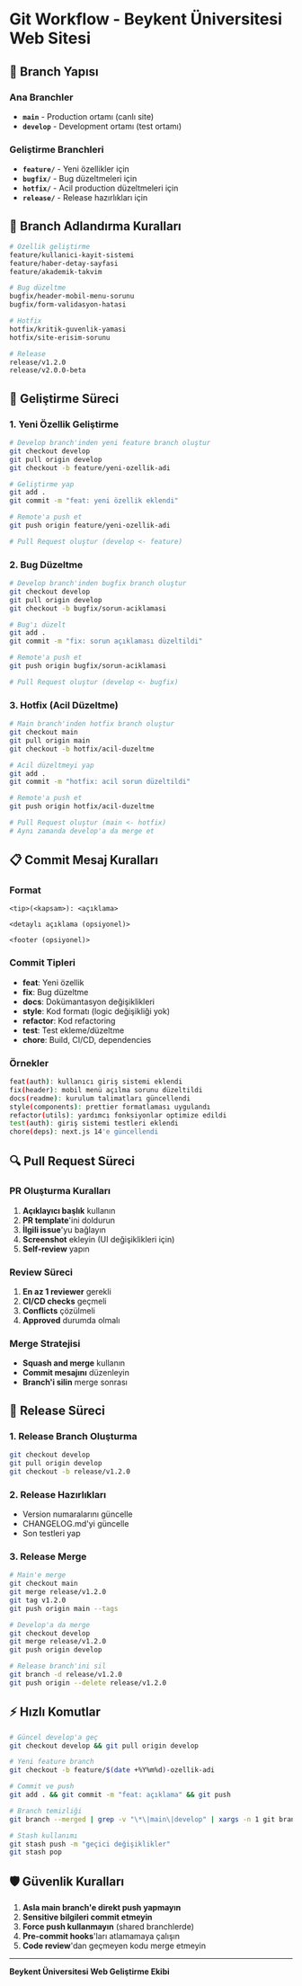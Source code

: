 # Git Workflow - Beykent Üniversitesi Web Sitesi

## 🌳 Branch Yapısı

### Ana Branchler
- **`main`** - Production ortamı (canlı site)
- **`develop`** - Development ortamı (test ortamı)

### Geliştirme Branchleri
- **`feature/`** - Yeni özellikler için
- **`bugfix/`** - Bug düzeltmeleri için
- **`hotfix/`** - Acil production düzeltmeleri için
- **`release/`** - Release hazırlıkları için

## 📝 Branch Adlandırma Kuralları

```bash
# Özellik geliştirme
feature/kullanici-kayit-sistemi
feature/haber-detay-sayfasi
feature/akademik-takvim

# Bug düzeltme
bugfix/header-mobil-menu-sorunu
bugfix/form-validasyon-hatasi

# Hotfix
hotfix/kritik-guvenlik-yamasi
hotfix/site-erisim-sorunu

# Release
release/v1.2.0
release/v2.0.0-beta
```

## 🔄 Geliştirme Süreci

### 1. Yeni Özellik Geliştirme

```bash
# Develop branch'inden yeni feature branch oluştur
git checkout develop
git pull origin develop
git checkout -b feature/yeni-ozellik-adi

# Geliştirme yap
git add .
git commit -m "feat: yeni özellik eklendi"

# Remote'a push et
git push origin feature/yeni-ozellik-adi

# Pull Request oluştur (develop <- feature)
```

### 2. Bug Düzeltme

```bash
# Develop branch'inden bugfix branch oluştur
git checkout develop
git pull origin develop
git checkout -b bugfix/sorun-aciklamasi

# Bug'ı düzelt
git add .
git commit -m "fix: sorun açıklaması düzeltildi"

# Remote'a push et
git push origin bugfix/sorun-aciklamasi

# Pull Request oluştur (develop <- bugfix)
```

### 3. Hotfix (Acil Düzeltme)

```bash
# Main branch'inden hotfix branch oluştur
git checkout main
git pull origin main
git checkout -b hotfix/acil-duzeltme

# Acil düzeltmeyi yap
git add .
git commit -m "hotfix: acil sorun düzeltildi"

# Remote'a push et
git push origin hotfix/acil-duzeltme

# Pull Request oluştur (main <- hotfix)
# Aynı zamanda develop'a da merge et
```

## 📋 Commit Mesaj Kuralları

### Format
```
<tip>(<kapsam>): <açıklama>

<detaylı açıklama (opsiyonel)>

<footer (opsiyonel)>
```

### Commit Tipleri
- **feat**: Yeni özellik
- **fix**: Bug düzeltme
- **docs**: Dokümantasyon değişiklikleri
- **style**: Kod formatı (logic değişikliği yok)
- **refactor**: Kod refactoring
- **test**: Test ekleme/düzeltme
- **chore**: Build, CI/CD, dependencies

### Örnekler
```bash
feat(auth): kullanıcı giriş sistemi eklendi
fix(header): mobil menü açılma sorunu düzeltildi
docs(readme): kurulum talimatları güncellendi
style(components): prettier formatlaması uygulandı
refactor(utils): yardımcı fonksiyonlar optimize edildi
test(auth): giriş sistemi testleri eklendi
chore(deps): next.js 14'e güncellendi
```

## 🔍 Pull Request Süreci

### PR Oluşturma Kuralları
1. **Açıklayıcı başlık** kullanın
2. **PR template**'ini doldurun
3. **İlgili issue**'yu bağlayın
4. **Screenshot** ekleyin (UI değişiklikleri için)
5. **Self-review** yapın

### Review Süreci
1. **En az 1 reviewer** gerekli
2. **CI/CD checks** geçmeli
3. **Conflicts** çözülmeli
4. **Approved** durumda olmalı

### Merge Stratejisi
- **Squash and merge** kullanın
- **Commit mesajını** düzenleyin
- **Branch'i silin** merge sonrası

## 🚀 Release Süreci

### 1. Release Branch Oluşturma
```bash
git checkout develop
git pull origin develop
git checkout -b release/v1.2.0
```

### 2. Release Hazırlıkları
- Version numaralarını güncelle
- CHANGELOG.md'yi güncelle
- Son testleri yap

### 3. Release Merge
```bash
# Main'e merge
git checkout main
git merge release/v1.2.0
git tag v1.2.0
git push origin main --tags

# Develop'a da merge
git checkout develop
git merge release/v1.2.0
git push origin develop

# Release branch'ini sil
git branch -d release/v1.2.0
git push origin --delete release/v1.2.0
```

## ⚡ Hızlı Komutlar

```bash
# Güncel develop'a geç
git checkout develop && git pull origin develop

# Yeni feature branch
git checkout -b feature/$(date +%Y%m%d)-ozellik-adi

# Commit ve push
git add . && git commit -m "feat: açıklama" && git push

# Branch temizliği
git branch --merged | grep -v "\*\|main\|develop" | xargs -n 1 git branch -d

# Stash kullanımı
git stash push -m "geçici değişiklikler"
git stash pop
```

## 🛡️ Güvenlik Kuralları

1. **Asla main branch'e direkt push yapmayın**
2. **Sensitive bilgileri commit etmeyin**
3. **Force push kullanmayın** (shared branchlerde)
4. **Pre-commit hooks**'ları atlamamaya çalışın
5. **Code review**'dan geçmeyen kodu merge etmeyin

---
**Beykent Üniversitesi Web Geliştirme Ekibi**